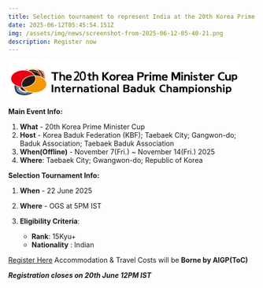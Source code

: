 ```yaml
---
title: Selection tournament to represent India at the 20th Korea Prime Minister Cup
date: 2025-06-12T05:45:54.151Z
img: /assets/img/news/screenshot-from-2025-06-12-05-40-21.png
description: Register now
---
```

![](/assets/img/news/screenshot-from-2025-06-12-05-40-21.png)

**Main Event Info:**

1. **What** - 20th Korea Prime Minister Cup
2. **Host** - Korea Baduk Federation (KBF); Taebaek City; Gangwon-do; Baduk Association; Taebaek Baduk Association
3. **When(Offline)** - November 7(Fri.) ~ November 14(Fri.) 2025
4. **Where**: Taebaek City; Gwangwon-do; Republic of Korea

**Selection Tournament Info:**

1. **When** - 22 June 2025
2. **Where** - OGS at 5PM IST
3. **Eligibility Criteria**: 

   * **Rank**: 15Kyu+
   * ﻿**Nationality** : Indian

[Register Here](https://forms.gle/kMCJXcVz37wHx64Q8)
Accommodation & Travel Costs will be **Borne by AIGP(ToC)**

***Registration closes on 20th June 12PM IST***